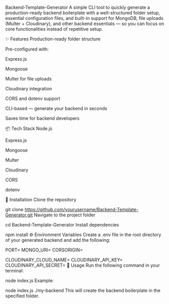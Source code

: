 Backend-Template-Generator
A simple CLI tool to quickly generate a production-ready backend boilerplate with a well-structured folder setup, essential configuration files, and built-in support for MongoDB, file uploads (Multer + Cloudinary), and other backend essentials — so you can focus on core functionalities instead of repetitive setup.

✨ Features
Production-ready folder structure

Pre-configured with:

Express.js

Mongoose

Multer for file uploads

Cloudinary integration

CORS and dotenv support

CLI-based — generate your backend in seconds

Saves time for backend developers

📦 Tech Stack
Node.js

Express.js

Mongoose

Multer

Cloudinary

CORS

dotenv

🔧 Installation
Clone the repository

git clone https://github.com/yourusername/Backend-Template-Generator.git
Navigate to the project folder

cd Backend-Template-Generator
Install dependencies

npm install
⚙️ Environment Variables
Create a .env file in the root directory of your generated backend and add the following:

PORT=
MONGO_URI=
CORSORIGIN=

CLOUDINARY_CLOUD_NAME=
CLOUDINARY_API_KEY=
CLOUDINARY_API_SECRET=
🚀 Usage
Run the following command in your terminal:

node index.js <destination-path>
Example:

node index.js ./my-backend
This will create the backend boilerplate in the specified folder.
